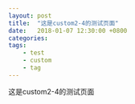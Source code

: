 ```yaml
---
layout: post
title:  "这是custom2-4的测试页面"
date:   2018-01-07 12:30:00 +0800
categories: 
tags: 
    - test
    - custom
    - tag
---
```



这是custom2-4的测试页面
